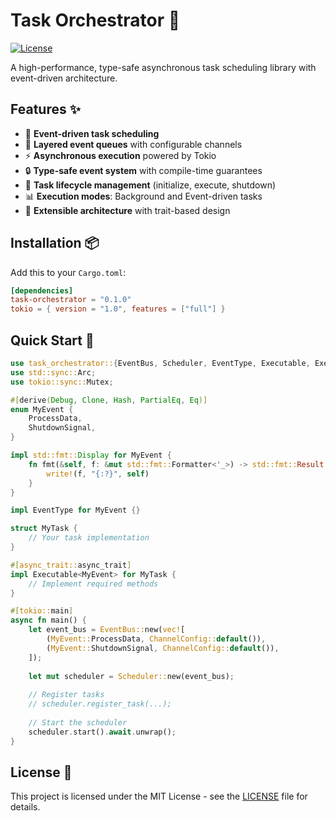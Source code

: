 # Task Orchestrator 🚀

[![License](https://img.shields.io/badge/license-MIT-blue.svg)](LICENSE)

A high-performance, type-safe asynchronous task scheduling library with event-driven architecture.

## Features ✨

- 🚦 **Event-driven task scheduling**
- 📡 **Layered event queues** with configurable channels
- ⚡ **Asynchronous execution** powered by Tokio
- 🔒 **Type-safe event system** with compile-time guarantees
- 🔄 **Task lifecycle management** (initialize, execute, shutdown)
- 📊 **Execution modes**: Background and Event-driven tasks
- 🧩 **Extensible architecture** with trait-based design

## Installation 📦

Add this to your `Cargo.toml`:

```toml
[dependencies]
task-orchestrator = "0.1.0"
tokio = { version = "1.0", features = ["full"] }
```

## Quick Start 🚀

```rust
use task_orchestrator::{EventBus, Scheduler, EventType, Executable, ExecutionMode};
use std::sync::Arc;
use tokio::sync::Mutex;

#[derive(Debug, Clone, Hash, PartialEq, Eq)]
enum MyEvent {
    ProcessData,
    ShutdownSignal,
}

impl std::fmt::Display for MyEvent {
    fn fmt(&self, f: &mut std::fmt::Formatter<'_>) -> std::fmt::Result {
        write!(f, "{:?}", self)
    }
}

impl EventType for MyEvent {}

struct MyTask {
    // Your task implementation
}

#[async_trait::async_trait]
impl Executable<MyEvent> for MyTask {
    // Implement required methods
}

#[tokio::main]
async fn main() {
    let event_bus = EventBus::new(vec![
        (MyEvent::ProcessData, ChannelConfig::default()),
        (MyEvent::ShutdownSignal, ChannelConfig::default()),
    ]);
    
    let mut scheduler = Scheduler::new(event_bus);
    
    // Register tasks
    // scheduler.register_task(...);
    
    // Start the scheduler
    scheduler.start().await.unwrap();
}
```

## License 📄

This project is licensed under the MIT License - see the [LICENSE](LICENSE) file for details.
